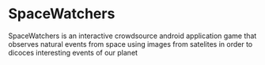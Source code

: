 # SpaceWatchers
SpaceWatchers is an interactive crowdsource android application game that observes natural events from space using images from satelites in order to dicoces interesting events of our planet
